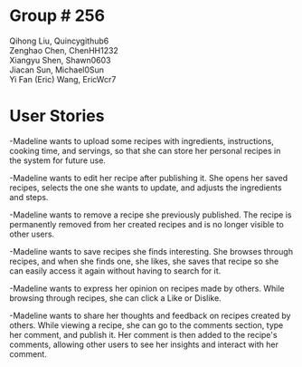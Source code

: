 # Group # 256
Qihong Liu, Quincygithub6\
Zenghao Chen, ChenHH1232\
Xiangyu Shen, Shawn0603\
Jiacan Sun, Michael0Sun\
Yi Fan (Eric) Wang, EricWcr7

# User Stories
-Madeline wants to upload some recipes with ingredients, instructions, cooking time, and servings, so that she can store her personal recipes in the system for future use. 

-Madeline wants to edit her recipe after publishing it. She opens her saved recipes, selects the one she wants to update, and adjusts the ingredients and steps. 

-Madeline wants to remove a recipe she previously published. The recipe is permanently removed from her created recipes and is no longer visible to other users. 

-Madeline wants to save recipes she finds interesting. She browses through recipes, and when she finds one, she likes, she saves that recipe so she can easily access it again without having to search for it. 

-Madeline wants to express her opinion on recipes made by others. While browsing through recipes, she can click a Like or Dislike.

-Madeline wants to share her thoughts and feedback on recipes created by others. While viewing a recipe, she can go to the comments section, type her comment, and publish it. Her comment is then added to the recipe's comments, allowing other users to see her insights and interact with her comment. 
